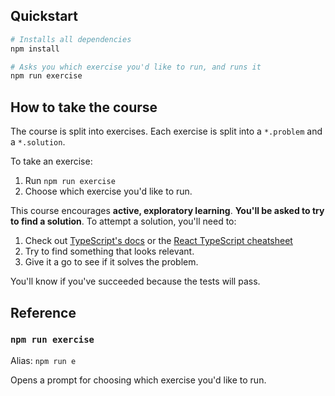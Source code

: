 ## Quickstart

```sh
# Installs all dependencies
npm install

# Asks you which exercise you'd like to run, and runs it
npm run exercise
```

## How to take the course

The course is split into exercises. Each exercise is split into a `*.problem` and a `*.solution`.

To take an exercise:

1. Run `npm run exercise`
2. Choose which exercise you'd like to run.

This course encourages **active, exploratory learning**. **You'll be asked to try to find a solution**. To attempt a solution, you'll need to:

1. Check out [TypeScript's docs](https://www.typescriptlang.org/docs/handbook/intro.html) or the [React TypeScript cheatsheet](https://react-typescript-cheatsheet.netlify.app/)
1. Try to find something that looks relevant.
1. Give it a go to see if it solves the problem.

You'll know if you've succeeded because the tests will pass.

## Reference

### `npm run exercise`

Alias: `npm run e`

Opens a prompt for choosing which exercise you'd like to run.
